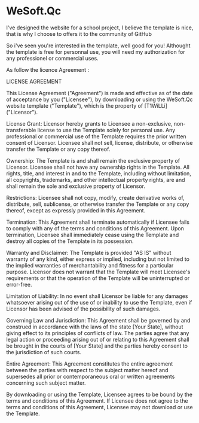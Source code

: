 # WeSoft.Qc
I've designed the website for a school project, I believe the template is nice, that is why I choose to offers it to the community of GitHub


So i've seen you're interested in the template, well good for you!
Althought the template is free for personnal use, you will need my authorization for any professionel or commercial uses.

As follow the licence Agreement : 

LICENSE AGREEMENT

This License Agreement ("Agreement") is made and effective as of the date of acceptance by you ("Licensee"), by downloading or using the WeSoft.Qc website template ("Template"), which is the property of [T1WiLLi] ("Licensor").

License Grant: Licensor hereby grants to Licensee a non-exclusive, non-transferable license to use the Template solely for personal use. Any professional or commercial use of the Template requires the prior written consent of Licensor. Licensee shall not sell, license, distribute, or otherwise transfer the Template or any copy thereof.

Ownership: The Template is and shall remain the exclusive property of Licensor. Licensee shall not have any ownership rights in the Template. All rights, title, and interest in and to the Template, including without limitation, all copyrights, trademarks, and other intellectual property rights, are and shall remain the sole and exclusive property of Licensor.

Restrictions: Licensee shall not copy, modify, create derivative works of, distribute, sell, sublicense, or otherwise transfer the Template or any copy thereof, except as expressly provided in this Agreement.

Termination: This Agreement shall terminate automatically if Licensee fails to comply with any of the terms and conditions of this Agreement. Upon termination, Licensee shall immediately cease using the Template and destroy all copies of the Template in its possession.

Warranty and Disclaimer: The Template is provided "AS IS" without warranty of any kind, either express or implied, including but not limited to the implied warranties of merchantability and fitness for a particular purpose. Licensor does not warrant that the Template will meet Licensee's requirements or that the operation of the Template will be uninterrupted or error-free.

Limitation of Liability: In no event shall Licensor be liable for any damages whatsoever arising out of the use of or inability to use the Template, even if Licensor has been advised of the possibility of such damages.

Governing Law and Jurisdiction: This Agreement shall be governed by and construed in accordance with the laws of the state [Your State], without giving effect to its principles of conflicts of law. The parties agree that any legal action or proceeding arising out of or relating to this Agreement shall be brought in the courts of [Your State] and the parties hereby consent to the jurisdiction of such courts.

Entire Agreement: This Agreement constitutes the entire agreement between the parties with respect to the subject matter hereof and supersedes all prior or contemporaneous oral or written agreements concerning such subject matter.

By downloading or using the Template, Licensee agrees to be bound by the terms and conditions of this Agreement. If Licensee does not agree to the terms and conditions of this Agreement, Licensee may not download or use the Template.
